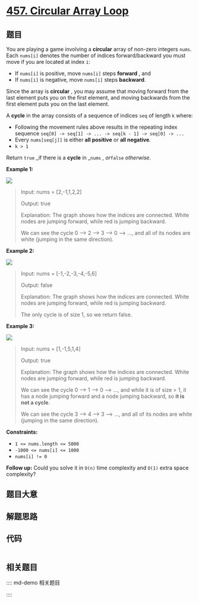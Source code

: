 # [457. Circular Array Loop](https://leetcode.com/problems/circular-array-loop)

## 题目

You are playing a game involving a **circular** array of non-zero integers
`nums`. Each `nums[i]` denotes the number of indices forward/backward you must
move if you are located at index `i`:

  * If `nums[i]` is positive, move `nums[i]` steps **forward** , and
  * If `nums[i]` is negative, move `nums[i]` steps **backward**.

Since the array is **circular** , you may assume that moving forward from the
last element puts you on the first element, and moving backwards from the
first element puts you on the last element.

A **cycle** in the array consists of a sequence of indices `seq` of length `k`
where:

  * Following the movement rules above results in the repeating index sequence `seq[0] -> seq[1] -> ... -> seq[k - 1] -> seq[0] -> ...`
  * Every `nums[seq[j]]` is either **all positive** or **all negative**.
  * `k > 1`

Return `true` _if there is a **cycle** in _`nums` _, or_`false` _otherwise_.



**Example 1:**

![](https://assets.leetcode.com/uploads/2022/09/01/img1.jpg)

> Input: nums = [2,-1,1,2,2]
> 
> Output: true
> 
> Explanation: The graph shows how the indices are connected. White nodes are jumping forward, while red is jumping backward.
> 
> We can see the cycle 0 --> 2 --> 3 --> 0 --> ..., and all of its nodes are white (jumping in the same direction).

**Example 2:**

![](https://assets.leetcode.com/uploads/2022/09/01/img2.jpg)

> Input: nums = [-1,-2,-3,-4,-5,6]
> 
> Output: false
> 
> Explanation: The graph shows how the indices are connected. White nodes are jumping forward, while red is jumping backward.
> 
> The only cycle is of size 1, so we return false.

**Example 3:**

![](https://assets.leetcode.com/uploads/2022/09/01/img3.jpg)

> Input: nums = [1,-1,5,1,4]
> 
> Output: true
> 
> Explanation: The graph shows how the indices are connected. White nodes are jumping forward, while red is jumping backward.
> 
> We can see the cycle 0 --> 1 --> 0 --> ..., and while it is of size > 1, it has a node jumping forward and a node jumping backward, so **it is not a cycle**.
> 
> We can see the cycle 3 --> 4 --> 3 --> ..., and all of its nodes are white (jumping in the same direction).

**Constraints:**

  * `1 <= nums.length <= 5000`
  * `-1000 <= nums[i] <= 1000`
  * `nums[i] != 0`



**Follow up:** Could you solve it in `O(n)` time complexity and `O(1)` extra
space complexity?


## 题目大意

## 解题思路

## 代码

```javascript

```

## 相关题目

:::: md-demo 相关题目

::::
